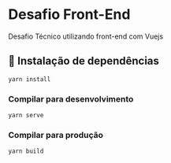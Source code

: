 # Desafio Front-End

Desafio Técnico utilizando front-end com Vuejs

## 🔧 Instalação de dependências
```
yarn install
```

### Compilar para desenvolvimento
```
yarn serve
```

### Compilar para produção
```
yarn build
```

